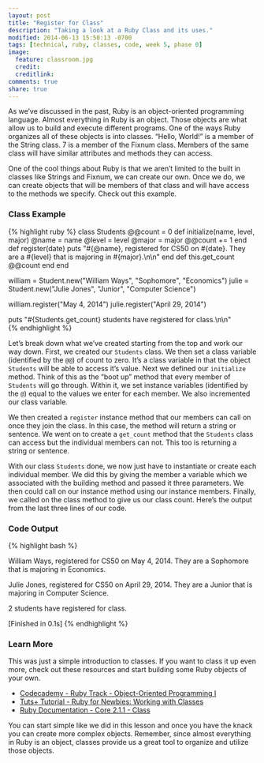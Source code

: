 ```yaml
---
layout: post
title: "Register for Class"
description: "Taking a look at a Ruby Class and its uses."
modified: 2014-06-13 15:50:13 -0700
tags: [technical, ruby, classes, code, week 5, phase 0]
image:
  feature: classroom.jpg
  credit: 
  creditlink: 
comments: true
share: true
---
```


As we’ve discussed in the past, Ruby is an object-oriented programming language. Almost everything in Ruby is an object. Those objects are what allow us to build and execute different programs. One of the ways Ruby organizes all of these objects is into classes. “Hello, World!” is a member of the String class. 7 is a member of the Fixnum class. Members of the same class will have similar attributes and methods they can access.

One of the cool things about Ruby is that we aren’t limited to the built in classes like Strings and Fixnum, we can create our own. Once we do, we can create objects that will be members of that class and will have access to the methods we specify. Check out this example.

### Class Example

{% highlight ruby %}
class Students
  @@count = 0
  def initialize(name, level, major)
    @name = name
    @level = level
    @major = major
    @@count += 1
  end
  def register(date)
    puts "#{@name}, registered for CS50 on #{date}. They are a #{level}
          that is majoring in #{major}.\n\n"
  end
  def this.get_count
    @@count
  end
end

william = Student.new("William Ways", "Sophomore", "Economics")
julie = Student.new("Julie Jones", "Junior", "Computer Science")

william.register("May 4, 2014")
julie.register("April 29, 2014")

puts "#{Students.get_count} students have registered for class.\n\n"        
{% endhighlight %}

Let’s break down what we’ve created starting from the top and work our way down. First, we created our `Students` class. We then set a class variable (identified by the `@@`) of count to zero. It’s a class variable in that the object `Students` will be able to access it’s value. Next we defined our `initialize` method. Think of this as the “boot up” method that every member of `Students` will go through. Within it, we set instance variables (identified by the `@`) equal to the values we enter for each member. We also incremented our class variable.

We then created a `register` instance method that our members can call on once they join the class. In this case, the method will return a string or sentence. We went on to create a `get_count` method that the `Students` class can access but the individual members can not. This too is returning a string or sentence.

With our class `Students` done, we now just have to instantiate or create each individual member. We did this by giving the member a variable which we associated with the building method and passed it three parameters. We then could call on our instance method using our instance members. Finally, we called on the class method to give us our class count. Here’s the output from the last three lines of our code.

### Code Output

{% highlight bash %}

William Ways, registered for CS50 on May 4, 2014. They are a Sophomore that is 
majoring in Economics.

Julie Jones, registered for CS50 on April 29, 2014. They are a Junior that is 
majoring in Computer Science.

2 students have registered for class.

[Finished in 0.1s]
{% endhighlight %}

### Learn More

This was just a simple introduction to classes. If you want to class it up even more, check out these resources and start building some Ruby objects of your own.
					
* [Codecademy - Ruby Track - Object-Oriented Programming I](http://www.codecademy.com/courses/ruby-beginner-en-MFiQ6/0/1?curriculum_id=5059f8619189a5000201fbcb)
* [Tuts+ Tutorial - Ruby for Newbies: Working with Classes](http://code.tutsplus.com/tutorials/ruby-for-newbies-working-with-classes--net-15938)
* [Ruby Documentation - Core 2.1.1 - Class](http://www.ruby-doc.org/core-2.1.1/Class.html)

You can start simple like we did in this lesson and once you have the knack you can create more complex objects. Remember, since almost everything in Ruby is an object, classes provide us a great tool to organize and utilize those objects.
